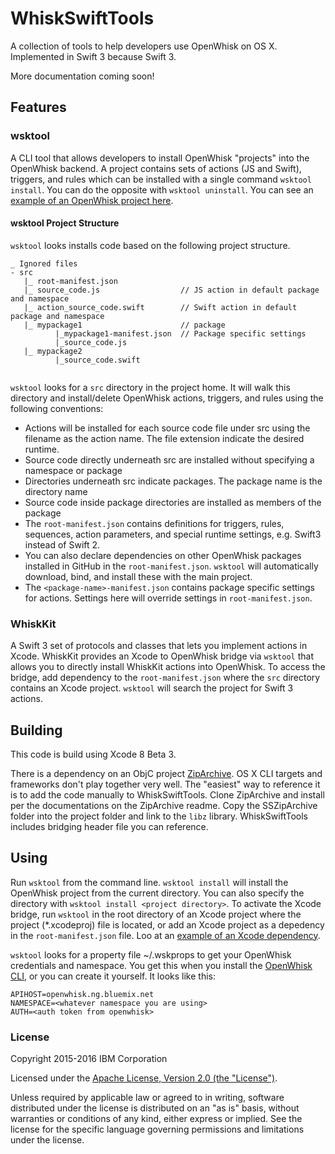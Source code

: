# WhiskSwiftTools
A collection of tools to help developers use OpenWhisk on OS X.  Implemented in Swift 3 because Swift 3.

More documentation coming soon!

## Features

### wsktool  
A CLI tool that allows developers to install OpenWhisk "projects" into the OpenWhisk backend.  A project contains sets of actions (JS and Swift), triggers, and rules which can be installed with a single command `wsktool install`.  You can do the opposite with `wsktool uninstall`.  You can see an [example of an OpenWhisk project here](https://github.com/openwhisk/openwhisk-package-jira/tree/master/src).

#### wsktool Project Structure
`wsktool` looks installs code based on the following project structure.  

```
_ Ignored files
- src
   |_ root-manifest.json
   |_ source_code.js                  // JS action in default package and namespace
   |_ action_source_code.swift        // Swift action in default package and namespace
   |_ mypackage1                      // package
          |_mypackage1-manifest.json  // Package specific settings
          |_source_code.js
   |_ mypackage2
          |_source_code.swift
          
```

`wsktool` looks for a `src` directory in the project home. It will walk this directory and install/delete OpenWhisk actions, triggers, and rules using the following conventions:

* Actions will be installed for each source code file under src using the filename as the action name.  The file extension indicate the desired runtime.
* Source code directly underneath src are installed without specifying a namespace or package
* Directories underneath src indicate packages.  The package name is the directory name
* Source code inside package directories are installed as members of the package
* The `root-manifest.json` contains definitions for triggers, rules, sequences, action parameters, and special runtime settings, e.g. Swift3 instead of Swift 2.
* You can also declare dependencies on other OpenWhisk packages installed in GitHub in the `root-manifest.json`. `wsktool` will automatically download, bind, and install these with the main project. 
* The `<package-name>-manifest.json` contains package specific settings for actions.  Settings here will override settings in `root-manifest.json`.
  
### WhiskKit
A Swift 3 set of protocols and classes that lets you implement actions in Xcode.  WhiskKit provides an Xcode to OpenWhisk bridge via `wsktool` that allows you to directly install WhiskKit actions into OpenWhisk.  To access the bridge, add dependency to the `root-manifest.json` where the `src` directory contains an Xcode project.  `wsktool` will search the project for Swift 3 actions.

## Building
This code is build using Xcode 8 Beta 3.  

There is a dependency on an ObjC project [ZipArchive](https://github.com/ZipArchive/ZipArchive).  OS X CLI targets and frameworks don't play together very well. The "easiest" way to reference it is to add the code manually to WhiskSwiftTools.  Clone ZipArchive and install per the documentations on the ZipArchive readme. Copy the SSZipArchive folder into the project folder and link to the `libz` library. WhiskSwiftTools includes bridging header file you can reference.

## Using

Run `wsktool` from the command line. `wsktool install` will install the OpenWhisk project from the current directory. You can also specify the directory with `wsktool install <project directory>`.  To activate the Xcode bridge, run `wsktool` in the root directory of an Xcode project where the project (*.xcodeproj) file is located, or add an Xcode project as a depedency in the `root-manifest.json` file.  Loo at an [example of an Xcode dependency](https://github.com/paulcastro/SwiftDummy).

`wsktool` looks for a property file ~/.wskprops to get your OpenWhisk credentials and namespace.  You get this when you install the [OpenWhisk CLI](https://new-console.ng.bluemix.net/openwhisk/cli), or you can create it yourself.  It looks like this:

```
APIHOST=openwhisk.ng.bluemix.net
NAMESPACE=<whatever namespace you are using>
AUTH=<auth token from openwhisk>
```

### License

Copyright 2015-2016 IBM Corporation

Licensed under the [Apache License, Version 2.0 (the "License")](http://www.apache.org/licenses/LICENSE-2.0.html).

Unless required by applicable law or agreed to in writing, software distributed under the license is distributed on an "as is" basis, without warranties or conditions of any kind, either express or implied. See the license for the specific language governing permissions and limitations under the license.
